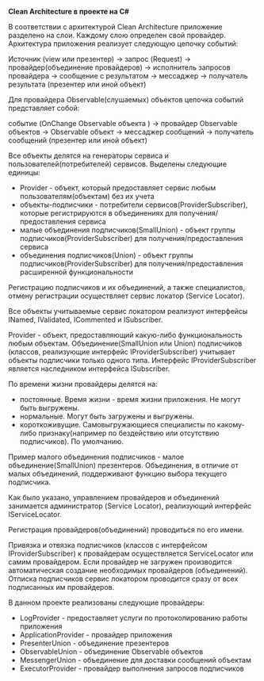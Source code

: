 

**Clean Architecture в проекте на C#**
 
В соответствии с архитектурой Clean Architecture приложение разделено на слои. Каждому слою определен свой провайдер. Архитектура приложения реализует следующую цепочку событий:

 Источник (view или презентер) -> запрос (Request) -> провайдер(объединение провайдеров) -> исполнитель запросов провайдера -> сообщение с результатом -> мессаджер -> получатель результата (презентер или иной объект)

Для  провайдера Observable(слушаемых) объектов цепочка событий представляет собой:

событие (OnChange Observable объекта ) -> провайдер Observable объектов -> Observable объект -> мессаджер сообщений -> получатель сообщений (презентер или иной объект)

Все объекты делятся на генераторы сервиса и пользователей(потребителей) сервисов. Выделены следующие единицы:
- Provider - объект, который предоставляет сервис любым пользователям(объектам) без их учета
- объекты-подписчики - потребители сервисов(ProviderSubscriber), которые регистрируются в объединениях для получения/предоставления сервиса
- малые объединения подписчиков(SmallUnion) - объект группы подписчиков(ProviderSubscriber) для получения/предоставления сервиса
- объединения подписчиков(Union) - объект группы подписчиков(ProviderSubscriber) для получения/предоставления расширенной функциональности

Регистрацию подписчиков и их объединений, а также специалистов, отмену регистрации осуществляет сервис локатор (Service Locator).

Все объекты учитываемые сервис локатором реализуют интерфейсы INamed, IValidated, ICommented и ISubscriber. 

Provider - объект, предоставляющий какую-либо функциональность любым объектам.
Объединение(SmallUnion или Union) подписчиков (классов, реализующие интерфейс IProviderSubscriber) учитывает объекты подписчики только одного типа. Интерфейс IProviderSubscriber является наследником интерфейса ISubscriber.

По времени жизни провайдеры делятся на:
- постоянные. Время жизни - время жизни приложения. Не могут быть выгружены.
- нормальные. Могут быть загружены и выгружены.
- короткоживущие. Самовыгружающиеся специалисты по какому-либо признаку(например по бездействию или отсутствию подписчиков). По умолчанию.

Пример малого объединения подписчиков  - малое объединение(SmallUnion) презентеров. Объединения, в отличие от малых объединений, поддерживают функцию выбора текущего подписчика.

Как было указано, управлением провайдеров и объединений занимается администратор (Service Locator), реализующий интерфейс IServiceLocator.

Регистрация провайдеров(объединений) проводиться по его имени.

Привязка и отвязка подписчиков (классов с интерфейсом IProviderSubscriber) к провайдерам осуществляется ServiceLocator или самим провайдером. Если провайдер не загружен производится автоматическая создание необходимых провайдеров (объединений). Отписка подписчиков сервис локатором проводится сразу от всех подписанных им провайдеров.

В данном проекте реализованы следующие провайдеры:
- LogProvider - предоставляет услуги по протоколированию работы приложения
- ApplicationProvider - провайдер приложения
- PresenterUnion - объединение презентеров
- ObservableUnion - объединение Observable объектов
- MessengerUnion - объединение для доставки сообщений объектам
- ExecutorProvider - провайдер выполнения запросов подписчиков
